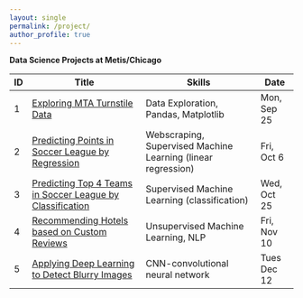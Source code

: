 ```yaml
---
layout: single
permalink: /project/
author_profile: true
---
```


**Data Science Projects at Metis/Chicago**

| ID |Title| Skills | Date |
|----|----|-------|-------|
| 1  | [Exploring MTA Turnstile Data](https://tangming2008.github.io/data%20science/project/Exploring-MTA-Turnstile-Data/) | Data Exploration, Pandas, Matplotlib | Mon, Sep 25 |
| 2  | [Predicting Points in Soccer League by Regression](https://tangming2008.github.io/Predicting-Points-in-Soccer-League-by-Regression/)| Webscraping, Supervised Machine Learning (linear regression) | Fri, Oct 6 |
| 3  | [Predicting Top 4 Teams in Soccer League by Classification](https://tangming2008.github.io/classification/machine%20learning/Predicting-Top-4-Teams-in-Soccer-League-by-Classification/)| Supervised Machine Learning (classification) | Wed, Oct 25 |
| 4  | [Recommending Hotels based on Custom Reviews](https://tangming2008.github.io/unsupervised%20machine%20learning/Recommending-Hotels-based-on-Custom-Reviews/) |  Unsupervised Machine Learning, NLP | Fri, Nov 10  |
| 5  | [Applying Deep Learning to Detect Blurry Images](https://tangming2008.github.io/classification/neural%20network/tensor%20flow/Applying-Deep-Learning-to-Detect-Blurry-Images/) | CNN-convolutional neural network | Tues Dec 12 |

